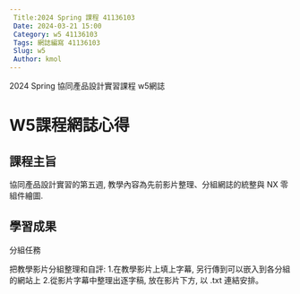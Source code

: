```yaml
---
 Title:2024 Spring 課程 41136103
 Date: 2024-03-21 15:00
 Category: w5 41136103
 Tags: 網誌編寫 41136103
 Slug: w5
 Author: kmol
---
```


2024 Spring 協同產品設計實習課程 w5網誌

<!-- PELICAN_END_SUMMARY -->

# W5課程網誌心得

## 課程主旨

協同產品設計實習的第五週, 教學內容為先前影片整理、分組網誌的統整與 NX 零組件繪圖.

## 學習成果

分組任務

把教學影片分組整理和自評:  1.在教學影片上填上字幕, 另行傳到可以嵌入到各分組的網站上 2.從影片字幕中整理出逐字稿, 放在影片下方, 以 .txt 連結安排。